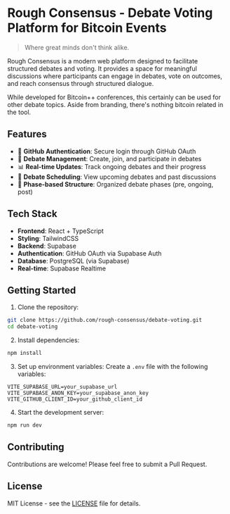# Rough Consensus - Debate Voting Platform for Bitcoin Events

> Where great minds don't think alike.


Rough Consensus is a modern web platform designed to facilitate structured debates and voting. It provides a space for meaningful discussions where participants can engage in debates, vote on outcomes, and reach consensus through structured dialogue.

While developed for Bitcoin++ conferences, this certainly can be used for other debate topics. Aside from branding, there's nothing bitcoin related in the tool.

## Features

- 🔐 **GitHub Authentication**: Secure login through GitHub OAuth
- 💬 **Debate Management**: Create, join, and participate in debates
- 📊 **Real-time Updates**: Track ongoing debates and their progress
- 📅 **Debate Scheduling**: View upcoming debates and past discussions
- 🎯 **Phase-based Structure**: Organized debate phases (pre, ongoing, post)

## Tech Stack

- **Frontend**: React + TypeScript
- **Styling**: TailwindCSS
- **Backend**: Supabase
- **Authentication**: GitHub OAuth via Supabase Auth
- **Database**: PostgreSQL (via Supabase)
- **Real-time**: Supabase Realtime

## Getting Started

1. Clone the repository:
```bash
git clone https://github.com/rough-consensus/debate-voting.git
cd debate-voting
```

2. Install dependencies:
```bash
npm install
```

3. Set up environment variables:
Create a `.env` file with the following variables:
```env
VITE_SUPABASE_URL=your_supabase_url
VITE_SUPABASE_ANON_KEY=your_supabase_anon_key
VITE_GITHUB_CLIENT_ID=your_github_client_id
```

4. Start the development server:
```bash
npm run dev
```

## Contributing

Contributions are welcome! Please feel free to submit a Pull Request.

## License

MIT License - see the [LICENSE](LICENSE) file for details.

